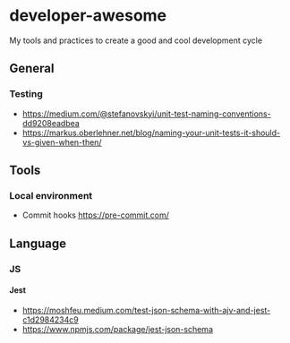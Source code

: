 # developer-awesome
My tools and practices to create a good and cool development cycle

## General
### Testing
* https://medium.com/@stefanovskyi/unit-test-naming-conventions-dd9208eadbea
* https://markus.oberlehner.net/blog/naming-your-unit-tests-it-should-vs-given-when-then/


## Tools

### Local environment
* Commit hooks https://pre-commit.com/


## Language

### JS
#### Jest
* https://moshfeu.medium.com/test-json-schema-with-ajv-and-jest-c1d2984234c9
* https://www.npmjs.com/package/jest-json-schema
